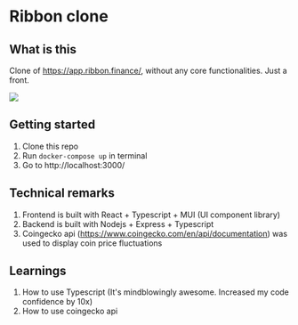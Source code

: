 # Ribbon clone

## What is this
Clone of https://app.ribbon.finance/, without any core functionalities. Just a front.

<img src="https://i.ibb.co/ByFj374/Whats-App-Image-2022-03-02-at-09-25-42.jpg" >

## Getting started
1. Clone this repo
2. Run `docker-compose up` in terminal
3. Go to http://localhost:3000/ 


## Technical remarks
1. Frontend is built with React + Typescript + MUI (UI component library)
2. Backend is built with Nodejs + Express + Typescript
3. Coingecko api (https://www.coingecko.com/en/api/documentation) was used to display coin price fluctuations

## Learnings
1. How to use Typescript (It's mindblowingly awesome. Increased my code confidence by 10x)
2. How to use coingecko api